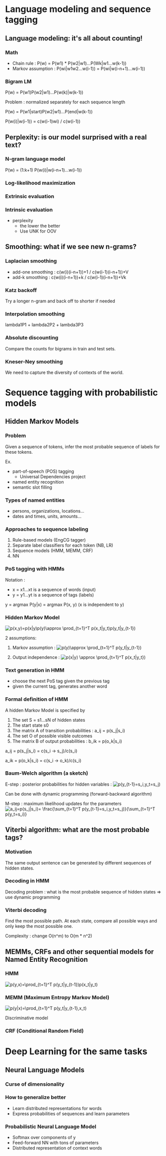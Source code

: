 # Language modeling and sequence tagging

## Language modeling: it's all about counting!
### Math
- Chain rule : P(w) = P(w1) * P(w2|w1)...P(Wk|w1...w(k-1))
- Markov assumption : P(wi|w1w2...w(i-1)) = P(wi|w(i-n+1)...w(i-1))

### Bigram LM
P(w) = P(w1)P(w2|w1)...P(w(k)|w(k-1))

Problem : normalized separately for each sequence length

P(w) = P(w1|start)P(w2|w1)...P(end|w(k-1))

P(w(i)|w(i-1)) = c(w(i-1)wi) / c(w(i-1))

## Perplexity: is our model surprised with a real text?
### N-gram language model
P(w) = (1:k+1) P(w(i)|w(i-n+1)...w(i-1))

### Log-likelihood maximization

### Extrinsic evaluation

### Intrinsic evaluation
- perplexity
  - the lower the better
  - Use UNK for OOV
  
## Smoothing: what if we see new n-grams?
### Laplacian smoothing
- add-one smoothing : c(w(i)(i-n+1))+1 / c(w(i-1)(i-n+1))+V
- add-k smoothing : c(w(i)(i-n+1))+k / c(w(i-1)(i-n+1))+Vk

### Katz backoff
Try a longer n-gram and back off to shorter if needed

### Interpolation smoothing
lambda1P1 + lambda2P2 + lambda3P3

### Absolute discounting
Compare the counts for bigrams in train and test sets.

### Kneser-Ney smoothing
We need to capture the diversity of contexts of the world.

# Sequence tagging with probabilistic models
## Hidden Markov Models
### Problem
Given a sequence of tokens, infer the most probable sequence of labels for these tokens.

Ex. 
- part-of-speech (POS) tagging
  - Universal Dependencies project
- named entity recognition
- semantic slot filling

### Types of named entities
- persons, organizations, locations...
- dates and times, units, amounts...

### Approaches to sequence labeling
1. Rule-based models (EngCG tagger)
2. Separate label classifiers for each token (NB, LR)
3. Sequence models (HMM, MEMM, CRF)
4. NN

### PoS tagging with HMMs
Notation :
- x = x1...xt is a sequence of words (input)
- y = y1...yt is a sequence of tags (labels)

y = argmax P(y|x) = argmax P(x, y) (x is independent to y)

### Hidden Markov Model
![p(x,y)=p(x|y)p(y)\approx  \prod_{t=1}^T p(x_t|y_t)p(y_t|y_{t-1})](https://render.githubusercontent.com/render/math?math=p(x%2Cy)%3Dp(x%7Cy)p(y)%5Capprox%20%20%5Cprod_%7Bt%3D1%7D%5ET%20p(x_t%7Cy_t)p(y_t%7Cy_%7Bt-1%7D))

2 assumptions:
1. Markov assumption : 
![p(y)\approx  \prod_{t=1}^T p(y_t|y_{t-1})](https://render.githubusercontent.com/render/math?math=p(y)%5Capprox%20%20%5Cprod_%7Bt%3D1%7D%5ET%20p(y_t%7Cy_%7Bt-1%7D))

2. Output independence : 
![p(x|y) \approx \prod_{t=1}^T p(x_t|y_t})](https://render.githubusercontent.com/render/math?math=p(x%7Cy)%20%5Capprox%20%5Cprod_%7Bt%3D1%7D%5ET%20p(x_t%7Cy_t%7D))

### Text generation in HMM
- choose the next PoS tag given the previous tag
- given the current tag, generates another word

### Formal definition of HMM
A hidden Markov Model is specified by
1. The set S = s1...sN of hidden states
2. The start state s0
3. The matrix A of transition probabilities : a_ij = p(s_j|s_i)
4. The set O of possible visible outcomes
5. The matrix B of output probabilities : b_ik = p(o_k|s_i)

a_ij = p(s_j|s_i) = c(s_i -> s_j)/c(s_i)

a_ik = p(o_k|s_i) = c(s_i -> o_k)/c(s_i)

### Baum-Welch algorithm (a sketch)
E-step : posterior probabilities for hidden variables : 
![p(y_{t-1}=s_i,y_t=s_j)](https://render.githubusercontent.com/render/math?math=p(y_%7Bt-1%7D%3Ds_i%2Cy_t%3Ds_j))

Can be done with dynamic programming (forward-backward algorithm)

M-step : maximum likelihood updates for the parameters
![a_ij=p(s_j|s_i)= \frac{\sum_{t=1}^T p(y_{t-1}=s_i,y_t=s_j)}{\sum_{t=1}^T p(y_t=s_i)} ](https://render.githubusercontent.com/render/math?math=a_ij%3Dp(s_j%7Cs_i)%3D%20%5Cfrac%7B%5Csum_%7Bt%3D1%7D%5ET%20p(y_%7Bt-1%7D%3Ds_i%2Cy_t%3Ds_j)%7D%7B%5Csum_%7Bt%3D1%7D%5ET%20p(y_t%3Ds_i)%7D%20)

## Viterbi algorithm: what are the most probable tags?
### Motivation
The same output sentence can be generated by different sequences of hidden states.
### Decoding in HMM
Decoding problem : what is the most probable sequence of hidden states => use dynamic programming
### Viterbi decoding
Find the most possible path. At each state, compare all possible ways and only keep the most possible one.

Complexity : change O(n^m) to O(m * n^2)

## MEMMs, CRFs and other sequential models for Named Entity Recognition
### HMM
![p(y,x)=\prod_{t=1}^T p(y_t|y_{t-1})p(x_t|y_t)](https://render.githubusercontent.com/render/math?math=p(y%2Cx)%3D%5Cprod_%7Bt%3D1%7D%5ET%20p(y_t%7Cy_%7Bt-1%7D)p(x_t%7Cy_t))
### MEMM (Maximum Entropy Markov Model)
![p(y|x)=\prod_{t=1}^T p(y_t|y_{t-1},x_t)](https://render.githubusercontent.com/render/math?math=p(y%7Cx)%3D%5Cprod_%7Bt%3D1%7D%5ET%20p(y_t%7Cy_%7Bt-1%7D%2Cx_t))

Discriminative model

### CRF (Conditional Random Field)


# Deep Learning for the same tasks
## Neural Language Models
### Curse of dimensionality
### How to generalize better
- Learn distributed representations for words
- Express probabilities of sequences and learn parameters
### Probabilistic Neural Language Model
- Softmax over components of y
- Feed-forward NN with tons of parameters
- Distributed representation of context words

